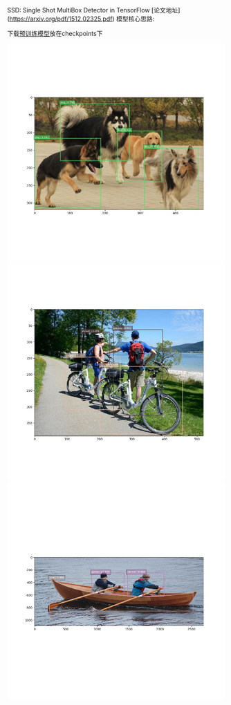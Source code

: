 SSD: Single Shot MultiBox Detector in TensorFlow
[论文地址] (https://arxiv.org/pdf/1512.02325.pdf)
模型核心思路:




下载[预训练模型](https://drive.google.com/file/d/1eHA6C-R9fCuAQG0d-ohexzF--gVZmify/edit)放在checkpoints下

![](demo/example1.jpg)
![](demo/example2.jpg)
![](demo/example3.jpg)